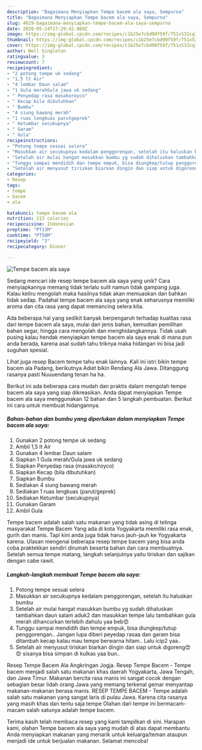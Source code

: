 ```yaml
---
description: "Bagaimana Menyiapkan Tempe bacem ala saya, Sempurna"
title: "Bagaimana Menyiapkan Tempe bacem ala saya, Sempurna"
slug: 4619-bagaimana-menyiapkan-tempe-bacem-ala-saya-sempurna
date: 2020-05-24T17:29:42.069Z
image: https://img-global.cpcdn.com/recipes/c1b25e7cbd90f59f/751x532cq70/tempe-bacem-ala-saya-foto-resep-utama.jpg
thumbnail: https://img-global.cpcdn.com/recipes/c1b25e7cbd90f59f/751x532cq70/tempe-bacem-ala-saya-foto-resep-utama.jpg
cover: https://img-global.cpcdn.com/recipes/c1b25e7cbd90f59f/751x532cq70/tempe-bacem-ala-saya-foto-resep-utama.jpg
author: Nell Singleton
ratingvalue: 3
reviewcount: 7
recipeingredient:
- "2 potong tempe uk sedang"
- "1,5 lt Air"
- "4 lembar Daun salam"
- "1 Gula merahGula jawa uk sedang"
- " Penyedap rasa masakoroyco"
- " Kecap bila dibutuhkan"
- " Bumbu"
- "4 siung bawang merah"
- "1 ruas lengkuas parutgeprek"
- " Ketumbar secukupnya"
- " Garam"
- " Gula"
recipeinstructions:
- "Potong tempe sesuai selera"
- "Masukkan air secukupnya kedalam penggorengan, setelah itu haluskan bumbu"
- "Setelah air mulai hangat masukkan bumbu yg sudah dihaluskan tambahkan daun salam aduk2 dan masukkan tempe lalu tambahkan gula merah dihancurkan terlebih dahulu yaa beb😍"
- "Tunggu sampai mendidih dan tempe empuk, bisa diungkep/tutup penggorengan.. Jangan lupa diberi peyedap rasaa dan garam bisa ditambah kecap kalau mau tempe berwarna hitam.. Lalu icip2 yaa.."
- "Setelah air menyusut tiriskan biarkan dingin dan siap untuk digoreng😍😍 sisanya bisa simpan di kulkas yaa bun.."
categories:
- Resep
tags:
- tempe
- bacem
- ala

katakunci: tempe bacem ala 
nutrition: 213 calories
recipecuisine: Indonesian
preptime: "PT13M"
cooktime: "PT58M"
recipeyield: "3"
recipecategory: Dinner

---
```



![Tempe bacem ala saya](https://img-global.cpcdn.com/recipes/c1b25e7cbd90f59f/751x532cq70/tempe-bacem-ala-saya-foto-resep-utama.jpg)

Sedang mencari ide resep tempe bacem ala saya yang unik? Cara menyiapkannya memang tidak terlalu sulit namun tidak gampang juga. Kalau keliru mengolah maka hasilnya tidak akan memuaskan dan bahkan tidak sedap. Padahal tempe bacem ala saya yang enak seharusnya memiliki aroma dan cita rasa yang dapat memancing selera kita.

Ada beberapa hal yang sedikit banyak berpengaruh terhadap kualitas rasa dari tempe bacem ala saya, mulai dari jenis bahan, kemudian pemilihan bahan segar, hingga cara mengolah dan menghidangkannya. Tidak usah pusing kalau hendak menyiapkan tempe bacem ala saya enak di mana pun anda berada, karena asal sudah tahu triknya maka hidangan ini bisa jadi suguhan spesial.

Lihat juga resep Bacem tempe tahu enak lainnya. Kali ini istri bikin tempe bacem ala Padang, berikutnya Adiet bikin Rendang Ala Jawa. Ditanggung rasanya pasti Nuuuendang tenan ha ha.


Berikut ini ada beberapa cara mudah dan praktis dalam mengolah tempe bacem ala saya yang siap dikreasikan. Anda dapat menyiapkan Tempe bacem ala saya menggunakan 12 bahan dan 5 langkah pembuatan. Berikut ini cara untuk membuat hidangannya.

<!--inarticleads1-->

##### Bahan-bahan dan bumbu yang diperlukan dalam menyiapkan Tempe bacem ala saya:

1. Gunakan 2 potong tempe uk sedang
1. Ambil 1,5 lt Air
1. Gunakan 4 lembar Daun salam
1. Siapkan 1 Gula merah/Gula jawa uk sedang
1. Siapkan  Penyedap rasa (masako/royco)
1. Siapkan  Kecap (bila dibutuhkan)
1. Siapkan  Bumbu
1. Sediakan 4 siung bawang merah
1. Sediakan 1 ruas lengkuas (parut/geprek)
1. Sediakan  Ketumbar (secukupnya)
1. Gunakan  Garam
1. Ambil  Gula


Tempe bacem adalah salah satu makanan yang tidak asing di telinga masyarakat Tempe Bacem Yang ada di kota Yogyakarta memiliki rasa enak, gurih dan manis. Tapi kini anda juga tidak harus jauh-jauh ke Yogyakarta karena. Ulasan mengenai beberapa resep tempe bacem yang bisa anda coba praktekkan sendiri dirumah beserta bahan dan cara membuatnya. Setelah semua tempe matang, langkah selanjutnya yaitu tiriskan dan sajikan dengan cabe rawit. 

<!--inarticleads2-->

##### Langkah-langkah membuat Tempe bacem ala saya:

1. Potong tempe sesuai selera
1. Masukkan air secukupnya kedalam penggorengan, setelah itu haluskan bumbu
1. Setelah air mulai hangat masukkan bumbu yg sudah dihaluskan tambahkan daun salam aduk2 dan masukkan tempe lalu tambahkan gula merah dihancurkan terlebih dahulu yaa beb😍
1. Tunggu sampai mendidih dan tempe empuk, bisa diungkep/tutup penggorengan.. Jangan lupa diberi peyedap rasaa dan garam bisa ditambah kecap kalau mau tempe berwarna hitam.. Lalu icip2 yaa..
1. Setelah air menyusut tiriskan biarkan dingin dan siap untuk digoreng😍😍 sisanya bisa simpan di kulkas yaa bun..


Resep Tempe Bacem Ala Angkringan Jogja. Resep Tempe Bacem - Tempe bacem menjadi salah satu makanan khas daerah Yogyakarta, Jawa Tengah, dan Jawa Timur. Makanan bercita rasa manis ini sangat cocok dengan sebagian besar lidah orang Jawa yang memang terkenal gemar menyantap makanan-makanan berasa manis. RESEP TEMPE BACEM - Tempe adalah salah satu makanan yang sangat laris di pulau Jawa. Karena cita rasanya yang masih khas dan tentu saja tempe Olahan dari tempe ini bermacam-macam salah satunya adalah tempe bacem. 

Terima kasih telah membaca resep yang kami tampilkan di sini. Harapan kami, olahan Tempe bacem ala saya yang mudah di atas dapat membantu Anda menyiapkan makanan yang menarik untuk keluarga/teman ataupun menjadi ide untuk berjualan makanan. Selamat mencoba!
